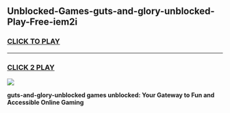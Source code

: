 
## Unblocked-Games-guts-and-glory-unblocked-Play-Free-iem2i
<h3>
<a href="https://premium76.site?title=guts-and-glory-unblocked&ref=18A1">CLICK TO PLAY</a></h3>
<hr>

<h3>
<a href="https://premium76.site?title=guts-and-glory-unblocked&ref=18A1">CLICK 2 PLAY</a>
  
</h3>

<a href="https://premium76.site?title=guts-and-glory-unblocked&ref=18A1"><img src="https://clearcache.store/games.png"></a>


**guts-and-glory-unblocked games unblocked: Your Gateway to Fun and Accessible Online Gaming**
